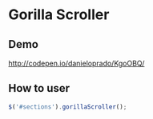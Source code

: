 Gorilla Scroller
================

Demo
----
http://codepen.io/danieloprado/KgoOBQ/

How to user  
-----------
```js
$('#sections').gorillaScroller();
```
